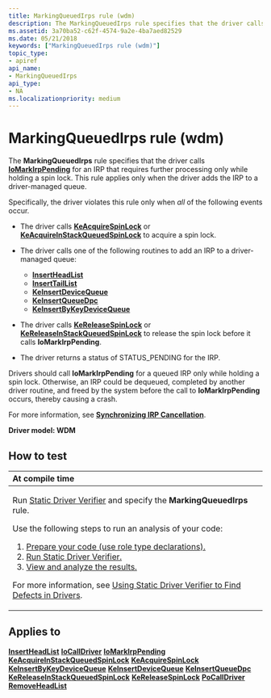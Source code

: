 ```yaml
---
title: MarkingQueuedIrps rule (wdm)
description: The MarkingQueuedIrps rule specifies that the driver calls IoMarkIrpPending for an IRP that requires further processing only while holding a spin lock. This rule applies only when the driver adds the IRP to a driver-managed queue.
ms.assetid: 3a70ba52-c62f-4574-9a2e-4ba7aed82529
ms.date: 05/21/2018
keywords: ["MarkingQueuedIrps rule (wdm)"]
topic_type:
- apiref
api_name:
- MarkingQueuedIrps
api_type:
- NA
ms.localizationpriority: medium
---
```


# MarkingQueuedIrps rule (wdm)


The **MarkingQueuedIrps** rule specifies that the driver calls [**IoMarkIrpPending**](https://docs.microsoft.com/windows-hardware/drivers/ddi/wdm/nf-wdm-iomarkirppending) for an IRP that requires further processing only while holding a spin lock. This rule applies only when the driver adds the IRP to a driver-managed queue.

Specifically, the driver violates this rule only when *all* of the following events occur.

-   The driver calls [**KeAcquireSpinLock**](https://docs.microsoft.com/windows-hardware/drivers/ddi/wdm/nf-wdm-keacquirespinlock) or [**KeAcquireInStackQueuedSpinLock**](https://docs.microsoft.com/previous-versions/windows/hardware/drivers/ff551899(v=vs.85)) to acquire a spin lock.

-   The driver calls one of the following routines to add an IRP to a driver-managed queue:
    -   [**InsertHeadList**](https://docs.microsoft.com/windows-hardware/drivers/ddi/wdm/nf-wdm-insertheadlist)
    -   [**InsertTailList**](https://docs.microsoft.com/windows-hardware/drivers/ddi/wdm/nf-wdm-inserttaillist)
    -   [**KeInsertDeviceQueue**](https://docs.microsoft.com/windows-hardware/drivers/ddi/wdm/nf-wdm-keinsertdevicequeue)
    -   [**KeInsertQueueDpc**](https://docs.microsoft.com/windows-hardware/drivers/ddi/wdm/nf-wdm-keinsertqueuedpc)
    -   [**KeInsertByKeyDeviceQueue**](https://docs.microsoft.com/windows-hardware/drivers/ddi/wdm/nf-wdm-keinsertbykeydevicequeue)
-   The driver calls [**KeReleaseSpinLock**](https://docs.microsoft.com/windows-hardware/drivers/ddi/wdm/nf-wdm-kereleasespinlock) or [**KeReleaseInStackQueuedSpinLock**](https://docs.microsoft.com/windows-hardware/drivers/ddi/wdm/nf-wdm-kereleaseinstackqueuedspinlock) to release the spin lock before it calls **IoMarkIrpPending**.

-   The driver returns a status of STATUS\_PENDING for the IRP.

Drivers should call **IoMarkIrpPending** for a queued IRP only while holding a spin lock. Otherwise, an IRP could be dequeued, completed by another driver routine, and freed by the system before the call to **IoMarkIrpPending** occurs, thereby causing a crash.

For more information, see [**Synchronizing IRP Cancellation**](https://docs.microsoft.com/windows-hardware/drivers/kernel/synchronizing-irp-cancellation).

**Driver model: WDM**

How to test
-----------

<table>
<colgroup>
<col width="100%" />
</colgroup>
<thead>
<tr class="header">
<th align="left">At compile time</th>
</tr>
</thead>
<tbody>
<tr class="odd">
<td align="left"><p>Run <a href="https://docs.microsoft.com/windows-hardware/drivers/devtest/static-driver-verifier" data-raw-source="[Static Driver Verifier](https://docs.microsoft.com/windows-hardware/drivers/devtest/static-driver-verifier)">Static Driver Verifier</a> and specify the <strong>MarkingQueuedIrps</strong> rule.</p>
Use the following steps to run an analysis of your code:
<ol>
<li><a href="https://docs.microsoft.com/windows-hardware/drivers/devtest/using-static-driver-verifier-to-find-defects-in-drivers#preparing-your-source-code" data-raw-source="[Prepare your code (use role type declarations).](https://docs.microsoft.com/windows-hardware/drivers/devtest/using-static-driver-verifier-to-find-defects-in-drivers#preparing-your-source-code)">Prepare your code (use role type declarations).</a></li>
<li><a href="https://docs.microsoft.com/windows-hardware/drivers/devtest/using-static-driver-verifier-to-find-defects-in-drivers#running-static-driver-verifier" data-raw-source="[Run Static Driver Verifier.](https://docs.microsoft.com/windows-hardware/drivers/devtest/using-static-driver-verifier-to-find-defects-in-drivers#running-static-driver-verifier)">Run Static Driver Verifier.</a></li>
<li><a href="https://docs.microsoft.com/windows-hardware/drivers/devtest/using-static-driver-verifier-to-find-defects-in-drivers#viewing-and-analyzing-the-results" data-raw-source="[View and analyze the results.](https://docs.microsoft.com/windows-hardware/drivers/devtest/using-static-driver-verifier-to-find-defects-in-drivers#viewing-and-analyzing-the-results)">View and analyze the results.</a></li>
</ol>
<p>For more information, see <a href="https://docs.microsoft.com/windows-hardware/drivers/devtest/using-static-driver-verifier-to-find-defects-in-drivers" data-raw-source="[Using Static Driver Verifier to Find Defects in Drivers](https://docs.microsoft.com/windows-hardware/drivers/devtest/using-static-driver-verifier-to-find-defects-in-drivers)">Using Static Driver Verifier to Find Defects in Drivers</a>.</p></td>
</tr>
</tbody>
</table>

Applies to
----------

[**InsertHeadList**](https://docs.microsoft.com/windows-hardware/drivers/ddi/wdm/nf-wdm-insertheadlist)
[**IoCallDriver**](https://docs.microsoft.com/windows-hardware/drivers/ddi/wdm/nf-wdm-iocalldriver)
[**IoMarkIrpPending**](https://docs.microsoft.com/windows-hardware/drivers/ddi/wdm/nf-wdm-iomarkirppending)
[**KeAcquireInStackQueuedSpinLock**](https://docs.microsoft.com/previous-versions/windows/hardware/drivers/ff551899(v=vs.85))
[**KeAcquireSpinLock**](https://docs.microsoft.com/windows-hardware/drivers/ddi/wdm/nf-wdm-keacquirespinlock)
[**KeInsertByKeyDeviceQueue**](https://docs.microsoft.com/windows-hardware/drivers/ddi/wdm/nf-wdm-keinsertbykeydevicequeue)
[**KeInsertDeviceQueue**](https://docs.microsoft.com/windows-hardware/drivers/ddi/wdm/nf-wdm-keinsertdevicequeue)
[**KeInsertQueueDpc**](https://docs.microsoft.com/windows-hardware/drivers/ddi/wdm/nf-wdm-keinsertqueuedpc)
[**KeReleaseInStackQueuedSpinLock**](https://docs.microsoft.com/windows-hardware/drivers/ddi/wdm/nf-wdm-kereleaseinstackqueuedspinlock)
[**KeReleaseSpinLock**](https://docs.microsoft.com/windows-hardware/drivers/ddi/wdm/nf-wdm-kereleasespinlock)
[**PoCallDriver**](https://docs.microsoft.com/windows-hardware/drivers/ddi/ntifs/nf-ntifs-pocalldriver)
[**RemoveHeadList**](https://docs.microsoft.com/windows-hardware/drivers/ddi/wdm/nf-wdm-removeheadlist)
 

 





